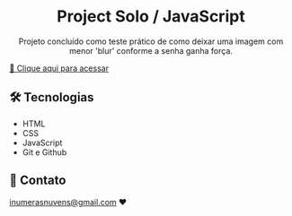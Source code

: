 <h1 align="center"> Project Solo / JavaScript</h1>

<p align="center">
Projeto concluído como teste prático de como deixar uma imagem com menor 'blur' conforme a senha ganha força.
</p>

[🔗 Clique aqui para acessar](https://vasijess.github.io/passimg/) 

## 🛠 Tecnologias 
- HTML
- CSS
- JavaScript
- Git e Github

## 💛 Contato 

inumerasnuvens@gmail.com ♥
